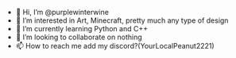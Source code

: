 - 👋 Hi, I’m @purplewinterwine
- 👀 I’m interested in Art, Minecraft, pretty much any type of design
- 🌱 I’m currently learning Python and C++
- 💞️ I’m looking to collaborate on nothing
- 📫 How to reach me add my discord?(YourLocalPeanut2221)

<!---
purplewinterwine/purplewinterwine is a ✨ special ✨ repository because its `README.md` (this file) appears on your GitHub profile.
You can click the Preview link to take a look at your changes.
--->
